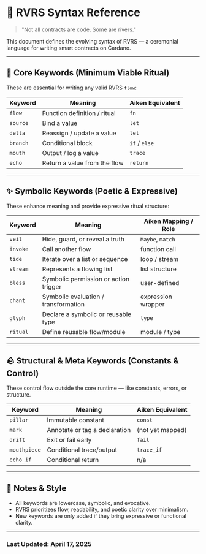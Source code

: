 # 📜 RVRS Syntax Reference

> "Not all contracts are code. Some are rivers."

This document defines the evolving syntax of RVRS — a ceremonial language for writing smart contracts on Cardano.

---

## 🌿 Core Keywords (Minimum Viable Ritual)
These are essential for writing any valid RVRS `flow`:

| Keyword   | Meaning                        | Aiken Equivalent |
|-----------|---------------------------------|------------------|
| `flow`    | Function definition / ritual    | `fn`             |
| `source`  | Bind a value                    | `let`            |
| `delta`   | Reassign / update a value       | `let`            |
| `branch`  | Conditional block               | `if` / `else`    |
| `mouth`   | Output / log a value            | `trace`          |
| `echo`    | Return a value from the flow    | `return`         |

---

## ✨ Symbolic Keywords (Poetic & Expressive)
These enhance meaning and provide expressive ritual structure:

| Keyword     | Meaning                                | Aiken Mapping / Role |
|-------------|-----------------------------------------|----------------------|
| `veil`      | Hide, guard, or reveal a truth          | `Maybe`, `match`     |
| `invoke`    | Call another flow                       | function call        |
| `tide`      | Iterate over a list or sequence         | loop / stream        |
| `stream`    | Represents a flowing list               | list structure       |
| `bless`     | Symbolic permission or action trigger   | user-defined         |
| `chant`     | Symbolic evaluation / transformation    | expression wrapper   |
| `glyph`     | Declare a symbolic or reusable type     | `type`               |
| `ritual`    | Define reusable flow/module             | module / type        |

---

## 🪨 Structural & Meta Keywords (Constants & Control)
These control flow outside the core runtime — like constants, errors, or structure.

| Keyword     | Meaning                              | Aiken Equivalent  |
|-------------|---------------------------------------|-------------------|
| `pillar`    | Immutable constant                    | `const`           |
| `mark`      | Annotate or tag a declaration         | (not yet mapped)  |
| `drift`     | Exit or fail early                    | `fail`            |
| `mouthpiece`| Conditional trace/output              | `trace_if`        |
| `echo_if`   | Conditional return                    | n/a               |

---

## 🔮 Notes & Style
- All keywords are lowercase, symbolic, and evocative.
- RVRS prioritizes flow, readability, and poetic clarity over minimalism.
- New keywords are only added if they bring expressive or functional clarity.

---

### Last Updated: April 17, 2025
